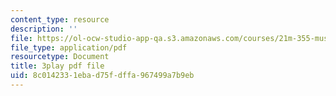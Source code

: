 ```yaml
---
content_type: resource
description: ''
file: https://ol-ocw-studio-app-qa.s3.amazonaws.com/courses/21m-355-musical-improvisation-spring-2013/8c0142331ebad75fdffa967499a7b9eb_Posv6O0845c.pdf
file_type: application/pdf
resourcetype: Document
title: 3play pdf file
uid: 8c014233-1eba-d75f-dffa-967499a7b9eb
---
```

